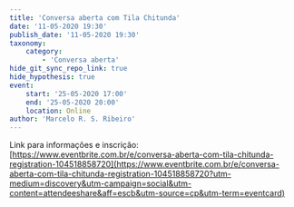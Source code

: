 ```yaml
---
title: 'Conversa aberta com Tila Chitunda'
date: '11-05-2020 19:30'
publish_date: '11-05-2020 19:30'
taxonomy:
    category:
        - 'Conversa aberta'
hide_git_sync_repo_link: true
hide_hypothesis: true
event:
    start: '25-05-2020 17:00'
    end: '25-05-2020 20:00'
    location: Online
author: 'Marcelo R. S. Ribeiro'
---
```


Link para informações e inscrição: [https://www.eventbrite.com.br/e/conversa-aberta-com-tila-chitunda-registration-104518858720](https://www.eventbrite.com.br/e/conversa-aberta-com-tila-chitunda-registration-104518858720?utm-medium=discovery&utm-campaign=social&utm-content=attendeeshare&aff=escb&utm-source=cp&utm-term=eventcard)